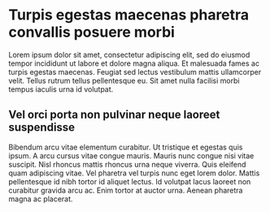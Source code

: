 # Turpis egestas maecenas pharetra convallis posuere morbi

Lorem ipsum dolor sit amet, consectetur adipiscing elit, sed do eiusmod tempor incididunt ut labore et dolore magna aliqua. Et malesuada fames ac turpis egestas maecenas. Feugiat sed lectus vestibulum mattis ullamcorper velit. Tellus rutrum tellus pellentesque eu. Sit amet nulla facilisi morbi tempus iaculis urna id volutpat.

## Vel orci porta non pulvinar neque laoreet suspendisse

Bibendum arcu vitae elementum curabitur. Ut tristique et egestas quis ipsum. A arcu cursus vitae congue mauris. Mauris nunc congue nisi vitae suscipit. Nisl rhoncus mattis rhoncus urna neque viverra. Quis eleifend quam adipiscing vitae. Vel pharetra vel turpis nunc eget lorem dolor. Mattis pellentesque id nibh tortor id aliquet lectus. Id volutpat lacus laoreet non curabitur gravida arcu ac. Enim tortor at auctor urna. Aenean pharetra magna ac placerat.
